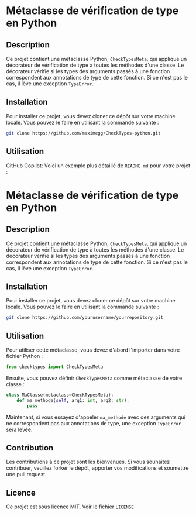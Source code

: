 # Métaclasse de vérification de type en Python

## Description

Ce projet contient une métaclasse Python, `CheckTypesMeta`, qui applique un décorateur de vérification de type à toutes les méthodes d'une classe. Le décorateur vérifie si les types des arguments passés à une fonction correspondent aux annotations de type de cette fonction. Si ce n'est pas le cas, il lève une exception `TypeError`.

## Installation

Pour installer ce projet, vous devez cloner ce dépôt sur votre machine locale. Vous pouvez le faire en utilisant la commande suivante :

```bash
git clone https://github.com/maximegg/CheckTypes-python.git
```

## Utilisation

GitHub Copilot: Voici un exemple plus détaillé de `README.md` pour votre projet :

# Métaclasse de vérification de type en Python

## Description

Ce projet contient une métaclasse Python, `CheckTypesMeta`, qui applique un décorateur de vérification de type à toutes les méthodes d'une classe. Le décorateur vérifie si les types des arguments passés à une fonction correspondent aux annotations de type de cette fonction. Si ce n'est pas le cas, il lève une exception `TypeError`.

## Installation

Pour installer ce projet, vous devez cloner ce dépôt sur votre machine locale. Vous pouvez le faire en utilisant la commande suivante :

```bash
git clone https://github.com/yourusername/yourrepository.git
```

## Utilisation

Pour utiliser cette métaclasse, vous devez d'abord l'importer dans votre fichier Python :

```python
from checktypes import CheckTypesMeta
```

Ensuite, vous pouvez définir `CheckTypesMeta` comme métaclasse de votre classe :

```python
class MaClasse(metaclass=CheckTypesMeta):
    def ma_methode(self, arg1: int, arg2: str):
        pass
```

Maintenant, si vous essayez d'appeler `ma_methode` avec des arguments qui ne correspondent pas aux annotations de type, une exception `TypeError` sera levée.

## Contribution

Les contributions à ce projet sont les bienvenues. Si vous souhaitez contribuer, veuillez forker le dépôt, apporter vos modifications et soumettre une pull request.

## Licence

Ce projet est sous licence MIT. Voir le fichier `LICENSE`